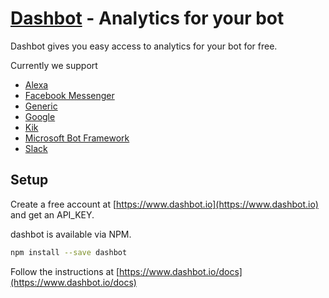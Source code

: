 # [Dashbot](http://dashbot.io) - Analytics for your bot

Dashbot gives you easy access to analytics for your bot for free.

Currently we support

* [Alexa](https://www.dashbot.io/docs/alexa)
* [Facebook Messenger](https://www.dashbot.io/docs/facebook)
* [Generic](https://www.dashbot.io/docs/generic)
* [Google](https://www.dashbot.io/docs/google)
* [Kik](https://www.dashbot.io/docs/kik)
* [Microsoft Bot Framework](https://www.dashbot.io/docs/msftbf)
* [Slack](https://www.dashbot.io/docs/slack)

## Setup

Create a free account at [https://www.dashbot.io](https://www.dashbot.io) and get an API_KEY.

dashbot is available via NPM.

```bash
npm install --save dashbot
```

Follow the instructions at [https://www.dashbot.io/docs](https://www.dashbot.io/docs)
